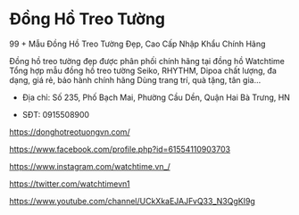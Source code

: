 # Đồng Hồ Treo Tường

99 + Mẫu Đồng Hồ Treo Tường Đẹp, Cao Cấp Nhập Khẩu Chính Hãng

Đồng hồ treo tường đẹp được phân phối chính hãng tại đồng hồ Watchtime Tổng hợp mẫu đồng hồ treo tường Seiko, RHYTHM, Dipoa chất lượng, đa dạng, giá rẻ, bảo hành chính hãng Dùng trang trí, quà tặng, tân gia…

- Địa chỉ: Số 235, Phố Bạch Mai, Phường Cầu Dền, Quận Hai Bà Trưng, HN

- SĐT: 0915508900

https://donghotreotuongvn.com/

https://www.facebook.com/profile.php?id=61554110903703

https://www.instagram.com/watchtime.vn_/

https://twitter.com/watchtimevn1

https://www.youtube.com/channel/UCkXkaEJAJFvQ33_N3QgKI9g
